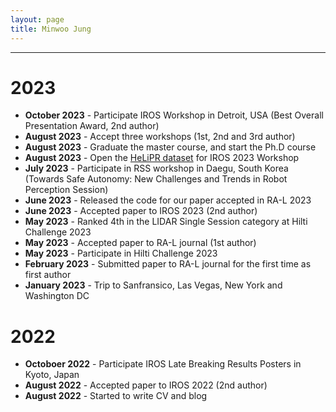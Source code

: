```yaml
---
layout: page
title: Minwoo Jung
---
```


---
# **2023**

+ **October 2023** - Participate IROS Workshop in Detroit, USA (Best Overall Presentation Award, 2nd author) 
+ **August 2023** - Accept three workshops (1st, 2nd and 3rd author)
+ **August 2023** - Graduate the master course, and start the Ph.D course
+ **August 2023** - Open the [HeLiPR dataset](https://sites.google.com/view/heliprdataset) for IROS 2023 Workshop
+ **July 2023** - Participate in RSS workshop in Daegu, South Korea (Towards Safe Autonomy: New Challenges and Trends in Robot Perception Session) 
+ **June 2023** - Released the code for our paper accepted in RA-L 2023
+ **June 2023** - Accepted paper to IROS 2023 (2nd author)
+ **May 2023** - Ranked 4th in the LIDAR Single Session category at Hilti Challenge 2023 
+ **May 2023** - Accepted paper to RA-L journal (1st author)
+ **May 2023** - Participate in Hilti Challenge 2023
+ **February 2023** - Submitted paper to RA-L journal for the first time as first author
+ **January 2023** - Trip to Sanfransico, Las Vegas, New York and Washington DC

# **2022**
+ **Octoboer 2022** - Participate IROS Late Breaking Results Posters in Kyoto, Japan 
+ **August 2022** - Accepted paper to IROS 2022 (2nd author)
+ **August 2022** - Started to write CV and blog

